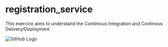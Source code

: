 # registration_service

This exercice aims to understand the Continious Integration and Continous Delivery/Deployment. 

![GitHub Logo](/images/logo.png)
